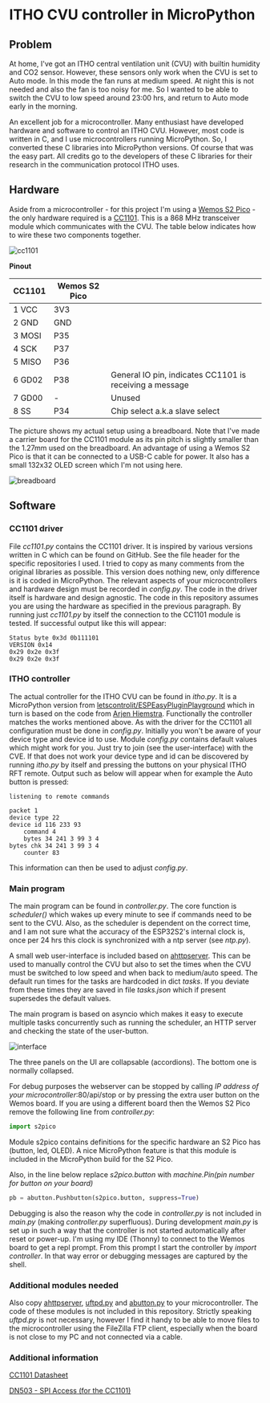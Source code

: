 # ITHO CVU controller in MicroPython

## Problem

At home, I've got an ITHO central ventilation unit (CVU) with builtin humidity and CO2 sensor. However, these sensors only work when the CVU is set to Auto mode. In this mode the fan runs at medium speed. At night this is not needed and also the fan is too noisy for me. So I wanted to be able to switch the CVU to low speed around 23:00 hrs, and return to Auto mode early in the morning.

An excellent job for a microcontroller. Many enthusiast have developed hardware and software to control an ITHO CVU. However, most code is written in C, and I use microcontrollers running MicroPython. So, I converted these C libraries into MicroPython versions. Of course that was the easy part. All credits go to the developers of these C libraries for their research in the communication protocol ITHO uses.

## Hardware

Aside from a microcontroller - for this project I'm using a [Wemos S2 Pico](https://www.wemos.cc/en/latest/s2/s2_pico.html) - the only hardware required is a [CC1101](https://www.bitsandparts.nl/RF-Transceiver-868MHz-CC1101-met-antenne-p1105676). This is a 868 MHz transceiver module which communicates with the CVU. The table below indicates how to wire these two components together.

![cc1101](cc1101.png)

**Pinout**

| CC1101 | Wemos S2 Pico |     |
| ------ | ------------- | --- |
| 1 VCC  | 3V3 |
| 2 GND  | GND |
| 3 MOSI | P35 |
| 4 SCK	 | P37 |
| 5 MISO | P36 |
| 6 GD02 | P38 | General IO pin, indicates CC1101 is receiving a message
| 7 GD00 | -   | Unused
| 8 SS	 | P34 | Chip select a.k.a slave select

The picture shows my actual setup using a breadboard. Note that I've made a carrier board for the CC1101 module as its pin pitch is slightly smaller than the 1.27mm used on the breadboard. An advantage of using a Wemos S2 Pico is that it can be connected to a USB-C cable for power. It also has a small 132x32 OLED screen which I'm not using here.

![breadboard](breadboard.png)

## Software

### CC1101 driver

File *cc1101.py* contains the CC1101 driver. It is inspired by various versions written in C which can be found on GitHub. See the file header for the specific repositories I used. I tried to copy as many comments from the original libraries as possible. This version does nothing new, only difference is it is coded in MicroPython. The relevant aspects of your microcontrollers and hardware design must be recorded in *config.py*. The code in the driver itself is hardware and design agnostic. The code in this repository assumes you are using the hardware as specified in the previous paragraph. By running just *cc1101.py* by itself the connection to the CC1101 module is tested. If successful output like this will appear:

    Status byte 0x3d 0b111101
    VERSION 0x14
    0x29 0x2e 0x3f
    0x29 0x2e 0x3f

### ITHO controller

The actual controller for the ITHO CVU can be found in *itho.py*. It is a MicroPython version from [letscontrolit/ESPEasyPluginPlayground](https://github.com/letscontrolit/ESPEasyPluginPlayground/tree/master/libraries%20_PLUGIN145%20ITHO%20FAN/Itho) which in turn is based on the code from [Arjen Hiemstra](https://github.com/arjenhiemstra). Functionally the controller matches the works mentioned above.
As with the driver for the CC1101 all configuration must be done in *config.py*. Initially you won't be aware of your device type and device id to use. Module *config.py* contains default values which might work for you. Just try to join (see the user-interface) with the CVE. If that does not work your device type and id can be discovered by running *itho.py* by itself and pressing the buttons on your physical ITHO RFT remote. Output such as below will appear when for example the Auto button is pressed:

    listening to remote commands

    packet 1
    device type 22
    device id 116 233 93
        command 4
        bytes 34 241 3 99 3 4
    bytes chk 34 241 3 99 3 4
        counter 83

This information can then be used to adjust *config.py*.

### Main program

The main program can be found in *controller.py*. The core function is *scheduler()* which wakes up every minute to see if commands need to be sent to the CVU. Also, as the scheduler is dependent on the correct time, and I am not sure what the accuracy of the ESP32S2's internal clock is, once per 24 hrs this clock is synchronized with a ntp server (see *ntp.py*).

A small web user-interface is included based on [ahttpserver](https://github.com/erikdelange/MicroPython-HTTP-Server). This can be used to manually control the CVU but also to set the times when the CVU must be switched to low speed and when back to medium/auto speed. The default run times for the tasks are hardcoded in dict *tasks*. If you deviate from these times they are saved in file *tasks.json* which if present supersedes the default values.

The main program is based on asyncio which makes it easy to execute multiple tasks concurrently such as running the scheduler, an HTTP server and checking the state of the user-button.

![interface](interface.png)

The three panels on the UI are collapsable (accordions). The bottom one is normally collapsed.

For debug purposes the webserver can be stopped by calling *IP address of your microcontroller*:80/api/stop or by pressing the extra user button on the Wemos board. If you are using a different board then the Wemos S2 Pico remove the following line from *controller.py*:

```python
import s2pico
```
Module s2pico contains definitions for the specific hardware an S2 Pico has (button, led, OLED). A nice MicroPython feature is that this module is included in the MicroPython build for the S2 Pico.

Also, in the line below replace *s2pico.button* with *machine.Pin(pin number for button on your board)*

```python
pb = abutton.Pushbutton(s2pico.button, suppress=True)
```

Debugging is also the reason why the code in *controller.py* is not included in *main.py* (making *controller.py* superfluous). During development *main.py* is set up in such a way that the controller is not started automatically after reset or power-up. I'm using my IDE (Thonny) to connect to the Wemos board to get a repl prompt. From this prompt I start the controller by *import controller*. In that way error or debugging messages are captured by the shell.

### Additional modules needed

Also copy [ahttpserver](https://github.com/erikdelange/MicroPython-HTTP-Server), [uftpd.py](https://github.com/robert-hh/FTP-Server-for-ESP8266-ESP32-and-PYBD/blob/master/uftpd.py) and [abutton.py](https://github.com/kevinkk525/pysmartnode/blob/master/pysmartnode/utils/abutton.py) to your microcontroller. The code of these modules is not included in this repository. Strictly speaking *uftpd.py* is not necessary, however I find it handy to be able to move files to the microcontroller using the FileZilla FTP client, especially when the board is not close to my PC and not connected via a cable.

### Additional information

[CC1101 Datasheet](https://www.ti.com/lit/ds/symlink/cc1101.pdf)

[DN503 - SPI Access (for the CC1101)](https://www.ti.com/lit/an/swra112b/swra112b.pdf)